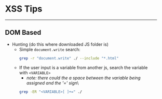 # XSS Tips



---
## DOM Based
* Hunting (do this where downloaded JS folder is)
    * Simple `document.write` search:
        ```bash
        grep -r "document.write" ./ --include "*.html"
        ```
    * If the user input is a variable from another js, search the variable with `<VARIABLE>`
        * *note: there could the a space between the variable being assigned and the '=' sign*\
        ```bash
        grep -ER "<VARIABLE>[ ]+=" ./
        ```
